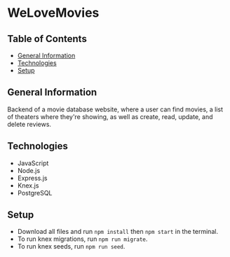 # WeLoveMovies

## Table of Contents

* [General Information](#general-informaton)
* [Technologies](#technologies)
* [Setup](#setup)

## General Information

Backend of a movie database website, where a user can find movies, a list of theaters where they're showing, as well as create, read, update, and delete reviews.

## Technologies

* JavaScript
* Node.js
* Express.js
* Knex.js
* PostgreSQL

## Setup

* Download all files and run `npm install` then `npm start` in the terminal.
* To run knex migrations, run  `npm run migrate`.
* To run knex seeds, run `npm run seed`.
